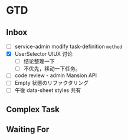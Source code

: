 # GTD

## Inbox

- [ ] service-admin modify task-definition `method`
- [x] UserSelector UIUX 讨论
  - [ ] 结论整理一下
  - [ ] 不优先，移动一下任务。
- [ ] code review - admin Mansion API
- [ ] Empty 状態のリファクタリング
- [ ] 午後 data-sheet styles 共有

## Complex Task

## Waiting For

